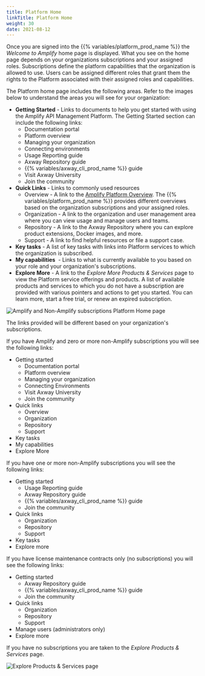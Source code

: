 ```yaml
---
title: Platform Home
linkTitle: Platform Home
weight: 30
date: 2021-08-12
---
```


Once you are signed into the {{% variables/platform_prod_name %}} the _Welcome to Amplify_ home page is displayed. What you see on the home page depends on your organizations subscriptions and your assigned roles. Subscriptions define the platform capabilities that the organization is allowed to use. Users can be assigned different roles that grant them the rights to the Platform associated with their assigned roles and capabilities.

The Platform home page includes the following areas. Refer to the images below to understand the areas you will see for your organization:

* **Getting Started** - Links to documents to help you get started with using the Amplify API Management Platform. The Getting Started section can include the following links:
    * Documentation portal
    * Platform overview
    * Managing your organization
    * Connecting environments
    * Usage Reporting guide
    * Axway Repository guide
    * {{% variables/axway_cli_prod_name %}} guide
    * Visit Axway University
    * Join the community
* **Quick Links** - Links to commonly used resources
    * Overview - A link to the [Amplify Platform Overview](/docs/management_guide/overview). The {{% variables/platform_prod_name %}} provides different overviews based on the organization subscriptions and your assigned roles.
    * Organization - A link to the organization and user management area where you can view usage and manage users and teams.
    * Repository - A link to the Axway Repository where you can explore product extensions, Docker images, and more.
    * Support - A link to find helpful resources or file a support case.
* **Key tasks** - A list of key tasks with links into Platform services to which the organization is subscribed.
* **My capabilities**  - Links to what is currently available to you based on your role and your organization's subscriptions.
* **Explore More** \- A link to the _Explore More Products & Services_ page to view the Platform service offerings and products. A list of available products and services to which you do not have a subscription are provided with various pointers and actions to get you started. You can learn more, start a free trial, or renew an expired subscription.

![Amplify and Non-Amplify subscriptions Platform Home page](/Images/amplify_subscriptions.png)

The links provided will be different based on your organization's subscriptions.

If you have Amplify and zero or more non-Amplify subscriptions you will see the following links:

* Getting started
    * Documentation portal
    * Platform overview
    * Managing your organization
    * Connecting Environments
    * Visit Axway University
    * Join the community
* Quick links
    * Overview
    * Organization
    * Repository
    * Support
* Key tasks
* My capabilities
* Explore More

If you have one or more non-Amplify subscriptions you will see the following links:

* Getting started
    * Usage Reporting guide
    * Axway Repository guide
    * {{% variables/axway_cli_prod_name %}} guide
    * Join the community
* Quick links
    * Organization
    * Repository
    * Support
* Key tasks
* Explore more

If you have license maintenance contracts only (no subscriptions) you will see the following links:

* Getting started
    * Axway Repository guide
    * {{% variables/axway_cli_prod_name %}} guide
    * Join the community
* Quick links
    * Organization
    * Repository
    * Support
* Manage users (administrators only)
* Explore more

If you have no subscriptions you are taken to the _Explore Products & Services_ page.

![Explore Products & Services page](/Images/explore_products_and_services.png)
